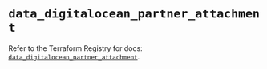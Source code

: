 # `data_digitalocean_partner_attachment`

Refer to the Terraform Registry for docs: [`data_digitalocean_partner_attachment`](https://registry.terraform.io/providers/digitalocean/digitalocean/2.63.0/docs/data-sources/partner_attachment).
